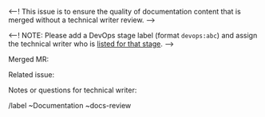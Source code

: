 <--! This issue is to ensure the quality of documentation content that is merged
     without a technical writer review. -->

<--! NOTE: Please add a DevOps stage label (format `devops:abc`) and assign the technical writer who is
     [listed for that stage](https://about.gitlab.com/handbook/product/categories/#devops-stages). -->


Merged MR: 

Related issue: 

Notes or questions for technical writer:


/label ~Documentation ~docs-review